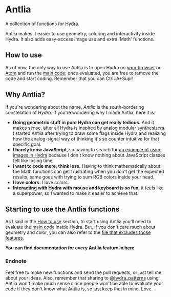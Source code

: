 # Antlia
A collection of functions for [Hydra](https://github.com/ojack/hydra/).

Antlia makes it easier to use geometry, coloring and interactivity inside Hydra. It also adds easy-access image use and extra 'Math' functions.

## How to use

As of now, the only way to use Antlia is to open Hydra on [your browser](https://hydra-editor.glitch.me/) or [Atom](https://github.com/ojack/atom-hydra) and run the [main code](https://github.com/ritchse/hydra-antlia/blob/master/antlia.js); once evaluated, you are free to remove the code and start coding.
Remember that you can Ctrl+A+Supr!

## Why Antlia?
If you're wondering about the name, *Antlia* is the south-bordering constelation of *Hydra*. If you're wondering why I made Antlia, here it is:

* **Doing geometric stuff in pure Hydra can get really tedious.** And it makes sense, after all Hydra is inspired by analog modular synthesizers. I started Antlia after trying to draw some flags inside Hydra and realizing how the analog-signal way of thinking it's so counter intuitive for that specific goal.
* **I barely know JavaScript**, so having to search for [an example of using images in Hydra](https://gist.github.com/munshkr/a4c280240bfd07a9819c1218d3952571) because I don't know nothing about JavaScript classes felt like losing time.
* **I want to code more, think less.** Having to think mathematically about the Math functions can get frustrating when you don't get the expected results, same goes with trying to sum RGB colors inside your head.
* **I love colors.** I love colors.
* **Interacting with Hydra with mouse and keyboard is so fun,** it feels like a superpower, so I wanted to make it easier to achieve that.

## Starting to use the Antlia functions

As I said in the [How to use](#How-to-use) section, to start using Antlia you'll need to evaluate the [main code](https://github.com/ritchse/hydra-antlia/blob/master/antlia.js) inside Hydra. But, if you don't care much about geometry and color, you can also refer to the [file that excludes those features](https://github.com/ritchse/hydra-antlia/blob/master/math-interactive-img.js).

**You can find documentation for every Antlia feature in [here](https://github.com/ritchse/hydra-antlia/blob/master/funcs.md)**

### Endnote
Feel free to make new functions and send the pull requests, or just tell me about your ideas. Also, remember that sharing to [@hydra_patterns](https://twitter.com/hydra_patterns) using Antlia won't make much sense since people won't be able to evaluate your code if they don't know what Antlia is, so just keep that in mind. Love.
